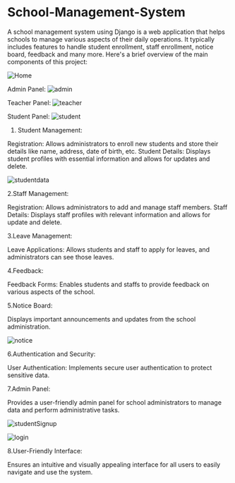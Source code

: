 # School-Management-System

A school management system using Django is a web application that helps schools to manage various aspects of their daily operations. 
It typically includes features to handle student enrollment, staff enrollment, notice board, feedback and many more. 
Here's a brief overview of the main components of this project:


![Home](https://github.com/Vidushee-jain23/School-System/assets/77531786/edeedc86-92aa-47cc-a6fa-98a45b30f62d)


Admin Panel:
![admin](https://github.com/Vidushee-jain23/School-System/assets/77531786/e45a6255-1dd3-4950-9d33-8b52df774586)


Teacher Panel:
![teacher](https://github.com/Vidushee-jain23/School-System/assets/77531786/cd574774-1c78-40a9-bdee-71b3263c4b4e)


Student Panel:
![student](https://github.com/Vidushee-jain23/School-System/assets/77531786/83ab8aac-b698-4f63-9b80-df0221c61100)


1. Student Management:

Registration: Allows administrators to enroll new students and store their details like name, address, date of birth, etc.
Student Details: Displays student profiles with essential information and allows for updates and delete.


![studentdata](https://github.com/Vidushee-jain23/School-System/assets/77531786/d6a3de70-403e-475e-835d-3a72ed25d0be)



2.Staff Management:

Registration: Allows administrators to add and manage staff members.
Staff Details: Displays staff profiles with relevant information and allows for update and delete.

3.Leave Management:

Leave Applications: Allows students and staff to apply for leaves, and administrators can see those leaves.

4.Feedback:

Feedback Forms: Enables students and staffs to provide feedback on various aspects of the school.

5.Notice Board:

Displays important announcements and updates from the school administration.

![notice](https://github.com/Vidushee-jain23/School-System/assets/77531786/b0755207-01b0-4247-b4ab-4731742daa13)

6.Authentication and Security:

User Authentication: Implements secure user authentication to protect sensitive data.

7.Admin Panel:

Provides a user-friendly admin panel for school administrators to manage data and perform administrative tasks.


![studentSignup](https://github.com/Vidushee-jain23/School-System/assets/77531786/54fbc07a-49d3-4cb0-bfc7-564f07a00cfe)

![login](https://github.com/Vidushee-jain23/School-System/assets/77531786/47e9f2f6-fe71-41b9-b2d8-0e1b79eabf74)



8.User-Friendly Interface:

Ensures an intuitive and visually appealing interface for all users to easily navigate and use the system.







